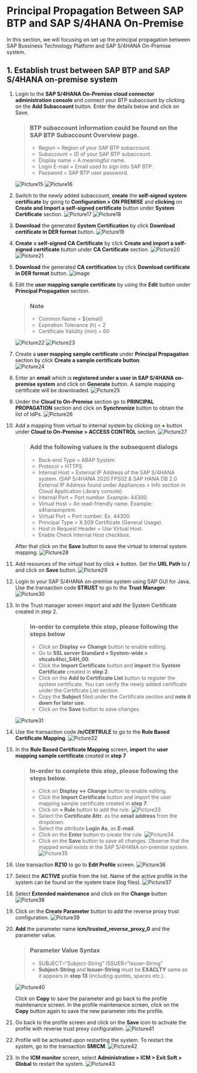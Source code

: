 # Principal Propagation Between SAP BTP and SAP S/4HANA On-Premise

In this section, we will focusing on set up the principal propagation between SAP Bussiness Technology Platform and SAP S/4HANA On-Premise system.

## 1. Establish trust between SAP BTP and SAP S/4HANA on-premise system 

1. Login to the **SAP S/4HANA On-Premise cloud connector administration console** and connect your BTP subaccount by clicking on the **Add Subaccount** button. Enter the details below and click on Save.
    
    > ### BTP subaccount information could be found on the SAP BTP Subaccount Overview page. 
    > - Region = Region of your SAP BTP subaccount. 
    > - Subaccount = ID of your SAP BTP subaccount. 
    > - Display name = A meaningful name. 
    > - Login E-mail = Email used to sign into SAP BTP. 
    > - Password = SAP BTP user password. 
    
    ![Picture15](https://user-images.githubusercontent.com/29527722/205159373-758f0dc0-0845-44c4-8ecc-358288a5f43c.png)
    ![Picture16](https://user-images.githubusercontent.com/29527722/205159375-44fdb84d-5ab8-47ca-96fc-3254f647de3d.png)
2. Switch to the newly added subaccount, **create** the **self-signed system certificate** by going to **Configuration > ON PREMISE** and **clicking** on **Create and Import a self-signed certificate** button under **System Certificate** section. 
![Picture17](https://user-images.githubusercontent.com/29527722/205160312-5d9175e4-1655-451f-b783-365ce97e49e7.png)
![Picture18](https://user-images.githubusercontent.com/29527722/205160314-e0af9e48-9f77-4947-bb64-b9239e42c44f.png)

3. **Download** the generated **System Certification** by click **Download certificate in DER format** button. 
![Picture19](https://user-images.githubusercontent.com/29527722/205160638-00c4f489-1999-4641-aeb4-87b4dc0c8d62.png)

4. **Create** a **self-signed CA Certificate** by click **Create and import a self-signed certificate** button under **CA Certificate** section. 
![Picture20](https://user-images.githubusercontent.com/29527722/205160913-3bed4181-6b42-4587-a5a8-b4ad5199d5b1.png)
![Picture21](https://user-images.githubusercontent.com/29527722/205160918-3cc236c5-7e3d-4eec-88a6-47dc0cf31f8b.png)

5. **Download** the generated **CA certification** by click **Download certificate in DER format** button. 
![image](https://user-images.githubusercontent.com/29527722/205161162-fb695bc1-0b50-4994-ba8c-bc73f3f2dbc9.png)

6. Edit the **user mapping sample certificate** by using the **Edit** button under **Principal Propagation** section.  
    
    > ### Note
    > - Common Name = ${email} 
    > - Expiration Tolerance (h) = 2 
    > - Certificate Validity (min) = 60 
    
    ![Picture22](https://user-images.githubusercontent.com/29527722/205161685-c1d5c3be-3f91-4ce5-9e60-d13e936634de.png)
    ![Picture23](https://user-images.githubusercontent.com/29527722/205161687-182a2075-ce8c-4935-a779-5b5398a02a7a.png)
    
7. Create a **user mapping sample certificate** under **Principal Propagation** section by click **Create a sample certificate button**.  
![Picture24](https://user-images.githubusercontent.com/29527722/205161971-0606e2f6-add0-4b83-ad42-5ae5cc97b51a.png)
8. Enter an **email** which is **registered under a user in SAP S/4HANA on-premise system** and click on **Generate** button. A sample mapping certificate will be downloaded. 
![Picture25](https://user-images.githubusercontent.com/29527722/205162145-9864ee61-edfe-4b77-9bf0-cb981c72283d.png)

9. Under the **Cloud to On-Premise** section go to **PRINCIPAL PROPAGATION** section and click on **Synchronize** button to obtain the list of IdPs.
 ![Picture26](https://user-images.githubusercontent.com/29527722/205162291-9d353dd1-5955-4d23-8fb2-e3768c423819.png)

10. Add a mapping from virtual to internal system by clicking on **+** button under **Cloud to On-Premise > ACCESS CONTROL** section. 
![Picture27](https://user-images.githubusercontent.com/29527722/205162470-ac1dc9f0-0b46-4f3f-b038-429555655073.png)
    
    > ### Add the following values is the subsequent dialogs
    > - Back-end Type = ABAP System 
    > - Protocol = HTTPS 
    > - Internal Host = External IP Address of the SAP S/4HANA system. (SAP S/4HANA 2020 FPS02 & SAP HANA DB 2.0 External IP Address found under Appliances > Info section in Cloud Application Library console)
    > - Internal Port = Port number. Example: 44300. 
    > - Virtual Host = An read-friendly name. Example: s4hanaonprem. 
    > - Virtual Port = Port number. Ex. 44300. 
    > - Principal Type = X.509 Certificate (General Usage). 
    > - Host in Request Header = Use Virtual Host. 
    > - Enable Check Internal Host checkbox. 
    
    After that click on the **Save** button to save the virtual to internal system mapping.
    ![Picture28](https://user-images.githubusercontent.com/29527722/205163280-756b956d-8f19-4270-8d85-1b26ee7b390c.png)
11. Add resources of the virtual host by click **+** button. Set the **URL Path** to **/** and click on **Save** button.
![Picture29](https://user-images.githubusercontent.com/29527722/205163547-1ba03d8c-faab-4c04-a809-9bcfa1000f6a.png)
 
12. Login to your SAP S/4HANA on-premise system using SAP GUI for Java. Use the transaction code **STRUST** to go to the **Trust Manager**. 
![Picture30](https://user-images.githubusercontent.com/29527722/205164537-257e5411-0189-48ae-9385-fca9e3471c05.png)

13. In the Trust manager screen import and add the System Certificate created in step 2.
    
    > ### In-order to complete this step, please following the steps below
    > - Click on **Display <-> Change** button to enable editing.
    > - Go to **SSL server Standard > System-wide > vhcals4hci_S4H_00**.
    > - Click the **Import Certificate** button and **import** the **System Certificate** created in **step 2**.
    > - Click on the **Add to Certificate List** button to register the system certificate. You can verify the newly added certificate under the Certificate List section. 
    > - Copy the **Subject** filed under the Certificate section and **note it down for later use**. 
    > - Click on the **Save** button to save changes.
    
    ![Picture31](https://user-images.githubusercontent.com/29527722/205165304-2e38b291-bd9f-4131-8f72-8d9f8a537d87.png)
14. Use the transaction code **/n/CERTRULE** to go to the **Rule Based Certificate Mapping**. 
![Picture32](https://user-images.githubusercontent.com/29527722/205165477-47668a1a-d085-4855-b3a9-1bec21c4754b.png)

15. In the **Rule Based Certificate Mapping** screen, **import** the **user mapping sample certificate** created in **step 7**

    > ### In-order to complete this step, please following the steps below.
    > - Click on **Display <-> Change** button to enable editing.
    > - Click the **Import Certificate** button and import the user mapping sample certificate created in **step 7**.
    > - Click on **+ Rule** button to add the rule.
    ![Picture33](https://user-images.githubusercontent.com/29527722/205168379-cd62bb18-21fe-40e7-b9de-28e3929db8ef.png)
    > - Select the **Certificate Attr.** as the **email address** from the dropdown. 
    > - Select the attribute **Login As**, as **E-mail**. 
    > - Click on the **Enter** button to create the rule. 
    ![Picture34](https://user-images.githubusercontent.com/29527722/205168629-add29b2d-bf2f-4d18-b3d0-d37a41ebaa3a.png)
    > - Click on the **Save** button to save all changes. Observe that the mapped email exists in the SAP S/4HANA on-premise system. 
    ![Picture35](https://user-images.githubusercontent.com/29527722/205168834-0e4d39a1-19cf-4c22-9c8f-57e927677e68.png)
    
16. Use transaction **RZ10** to go to **Edit Profile** screen. 
![Picture36](https://user-images.githubusercontent.com/29527722/205169172-c32158b4-4e6d-4cc7-b9e8-211a55438a9c.png)
17. Select the **ACTIVE** profile from the list. Name of the active profile in the system can be found on the system trace (log files). 
![Picture37](https://user-images.githubusercontent.com/29527722/205169456-4143355c-aae5-466b-9589-1cf552479e23.png)

18. Select **Extended maintenance** and click on the **Change** button
![Picture38](https://user-images.githubusercontent.com/29527722/205169582-14590b8a-0c03-4aae-9b28-1c36ccec71ad.png)

19. Click on the **Create Parameter** button to add the reverse proxy trust configuration. 
![Picture39](https://user-images.githubusercontent.com/29527722/205171446-e00eedb4-b292-44b8-b412-638600f103db.png)

20. **Add** the parameter name **icm/trusted_reverse_proxy_0** and the parameter value.
    > ### Parameter Value Syntax
    > - SUBJECT=“Subject-String” ISSUER=“Issuer-String” 
    > - **Subject-String** and **Issuer-String** must be **EXACLTY** same as it appears in **step 13** (including quotes, spaces etc.).  
    
    ![Picture40](https://user-images.githubusercontent.com/29527722/205172477-68c58fc5-c922-442e-a7c8-96fe12e48f6d.png)
    
    Click on **Copy** to save the parameter and go back to the profile maintenance screen. In the profile maintenance screen, click on the **Copy** button again to save the new parameter into the profile. 
    
21. Go back to the profile screen and click on the **Save** icon to activate the profile with reverse trust proxy configuration. 
![Picture41](https://user-images.githubusercontent.com/29527722/205172735-693e69d2-d7b0-4889-b289-59b06e3d122b.png)

22. Profile will be activated upon restarting the system. To restart the system, go to the transaction **SMICM**. 
![Picture42](https://user-images.githubusercontent.com/29527722/205172873-d10be634-c209-409f-ba55-cd2953602d3e.png)

23.  In the **ICM monitor** screen, select **Administration > ICM > Exit Soft > Global** to restart the system. 
![Picture43](https://user-images.githubusercontent.com/29527722/205173041-9842bf5d-bd52-4f08-b351-383cd40f6da5.png)
